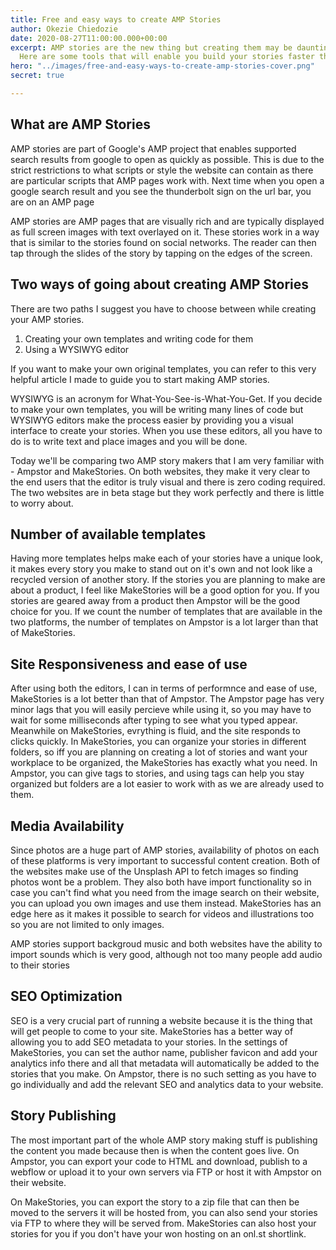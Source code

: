 ```yaml
---
title: Free and easy ways to create AMP Stories
author: Okezie Chiedozie
date: 2020-08-27T11:00:00.000+00:00
excerpt: AMP stories are the new thing but creating them may be daunting at first.
  Here are some tools that will enable you build your stories faster than ever.
hero: "../images/free-and-easy-ways-to-create-amp-stories-cover.png"
secret: true

---
```

## What are AMP Stories

AMP stories are part of Google's AMP project that enables supported search results  from google to open as quickly as possible. This is due to the strict restrictions to what scripts or style the website can contain as there are particular scripts that AMP pages work with. Next time when you open a google search result and you see the thunderbolt sign on the url bar, you are on an AMP page

AMP stories are AMP pages that are visually rich and are typically displayed as full screen images with text overlayed on it.  These stories work in a way that is similar to the stories found on social networks. The reader can then tap through the slides of the story by tapping on the edges of the screen.

## Two ways of going about creating AMP Stories

There are two paths I suggest you have to choose between while creating your AMP stories.

1. Creating your own templates and writing code for them
2. Using a WYSIWYG editor

If you want to make your own original templates, you can refer to this very helpful article I made to guide you to start making AMP stories.

WYSIWYG is an acronym for What-You-See-is-What-You-Get. If you decide to make your own templates, you will be writing many lines of code but WYSIWYG editors make the process easier by providing you a visual interface to create your stories. When you use these editors, all you have to do is to write text and place images and you will be done.

Today we'll be comparing two AMP story makers that I am very familiar with - Ampstor and MakeStories. On both websites, they make it very clear to the end users that the editor is truly visual and there is zero coding required. The two websites are in beta stage but they work perfectly and there is little to worry about.

## Number of available templates

Having more templates helps make each of your stories have a unique look, it makes every story you make to stand out on it's own and not look like a recycled version of another story. If the stories you are planning to make are about a product, I feel like MakeStories will be a good option for you. If you stories are geared away from a product then Ampstor will be the good choice for you. If we count the number of templates that are available in the two platforms, the number of templates on Ampstor is a lot larger than that of MakeStories.

## Site Responsiveness and ease of use

After using both the editors, I can in terms of performnce and ease of use, MakeStories is a lot better than that of Ampstor. The Ampstor page has very minor lags that you will easily percieve while using it, so you may have to wait for some milliseconds after typing to see what you typed appear. Meanwhile on MakeStories, evrything is fluid, and the site responds to clicks quickly. In MakeStories, you can organize your stories in different folders, so iff you are planning on creating a lot of stories and want your workplace to be organized, the MakeStories has exactly what you need. In Ampstor, you can give tags to stories, and using tags can help you stay organized but folders are a lot easier to work with as we are already used to them.

## Media Availability

Since photos are a huge part of AMP stories, availability of photos on each of these platforms is very important to successful content creation. Both of the websites make use of the Unsplash API to fetch images so finding photos wont be a problem. They also both have import functionality so in case you can't find what you need from the image search on their website, you can upload you own images and use them instead. MakeStories has an edge here as it makes it possible to search for videos and illustrations too so you are not limited to only images.

AMP stories support backgroud music and both websites have the ability to import sounds which is very good, although not too many people add audio to their stories

## SEO Optimization

SEO is a very crucial part of running a website because it is the thing that will get people to come to your site. MakeStories has a better way of allowing you to add SEO metadata to your stories. In the settings of MakeStories, you can set the author name, publisher favicon and add your analytics info there and all that metadata will automatically be added to the stories that you make. On Ampstor, there is no such setting as you have to go individually and add the relevant SEO and analytics data to your website.

## Story Publishing

The most important part of the whole AMP story making stuff is publishing the content you made because then is when the content goes live. On Ampstor, you can export your code to HTML and download, publish to a webflow or upload it to your own servers via FTP or host it with Ampstor on their website. 

On MakeStories, you can export the story to a zip file that can then be moved to the servers it will be hosted from, you can also send your stories via FTP to where they will be served from. MakeStories can also host your stories for you if you don't have your won hosting on an onl.st shortlink.